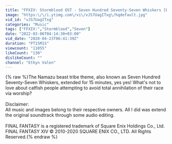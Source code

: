 ```yaml
---
title: "FFXIV: Stormblood OST - Seven Hundred Seventy-Seven Whiskers [Extended]"
image: "https:\/\/i.ytimg.com\/vi\/vJS7UagITxg\/hqdefault.jpg"
vid_id: "vJS7UagITxg"
categories: "Music"
tags: ["FFXIV:","Stormblood","Seven"]
date: "2022-03-06T04:14:30+03:00"
vid_date: "2020-04-23T06:41:39Z"
duration: "PT15M1S"
viewcount: "11055"
likeCount: "130"
dislikeCount: ""
channel: "Ethyn Valen"
---
```

{% raw %}The Namazu beast tribe theme, also known as Seven Hundred Seventy-Seven Whiskers, extended for 15 minutes, yes yes! What's not to love about catfish people attempting to avoid total annihilation of their race via worship?<br /><br />Disclaimer:<br />All music and images belong to their respective owners.  All I did was extend the original soundtrack through some audio editing.<br /><br />FINAL FANTASY is a registered trademark of Square Enix Holdings Co., Ltd.<br />FINAL FANTASY XIV © 2010-2020 SQUARE ENIX CO., LTD. All Rights Reserved.{% endraw %}
